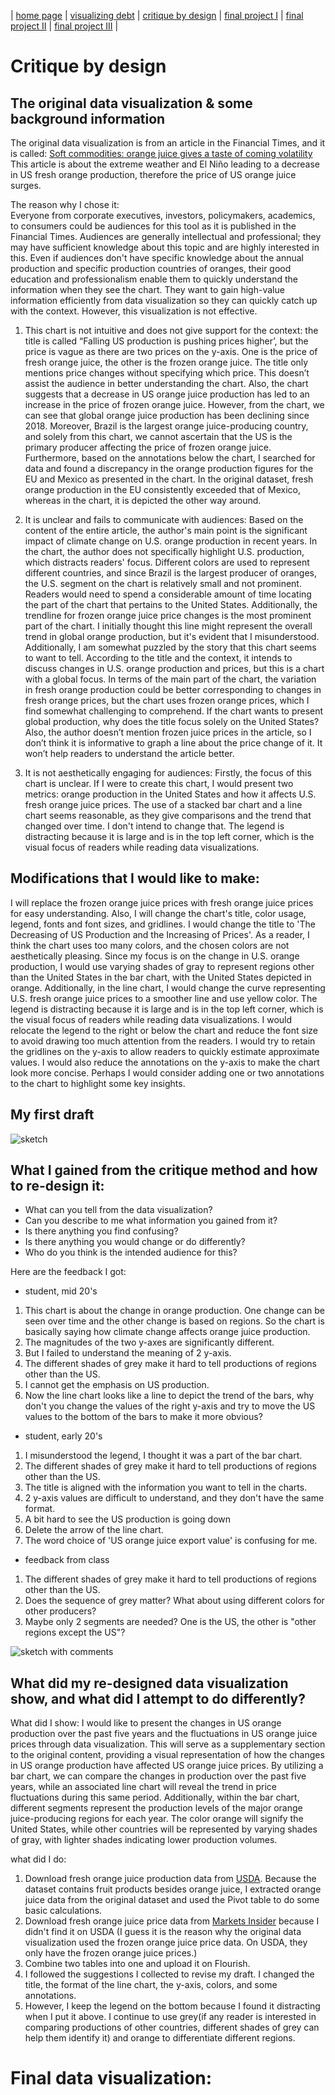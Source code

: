 | [home page](https://luyi-sss.github.io/tswd-portfolio-luyi/) | [visualizing debt](visualizing-government-debt) | [critique by design](critique-by-design) | [final project I](final-project-part-one) | [final project II](final-project-part-two) | [final project III](final-project-part-three) |

# Critique by design

## The original data visualization & some background information
The original data visualization is from an article in the Financial Times, and it is called: [Soft commodities: orange juice gives a taste of coming volatility](https://www.ft.com/content/9619df30-cdf7-49ee-abf3-6583f2b0bcf9)
This article is about the extreme weather and El Niño leading to a decrease in US fresh orange production, therefore the price of US orange juice surges. 

The reason why I chose it:  
Everyone from corporate executives, investors, policymakers, academics, to consumers could be audiences for this tool as it is published in the Financial Times. Audiences are generally intellectual and professional; they may have sufficient knowledge about this topic and are highly interested in this. Even if audiences don't have specific knowledge about the annual production and specific production countries of oranges, their good education and professionalism enable them to quickly understand the information when they see the chart. They want to gain high-value information efficiently from data visualization so they can quickly catch up with the context. However, this visualization is not effective.
   
1. This chart is not intuitive and does not give support for the context: the title is called “Falling US production is pushing prices higher’, but the price is vague as there are two prices on the y-axis. One is the price of fresh orange juice, the other is the frozen orange juice. The title only mentions price changes without specifying which price. This doesn’t assist the audience in better understanding the chart. Also, the chart suggests that a decrease in US orange juice production has led to an increase in the price of frozen orange juice. However, from the chart, we can see that global orange juice production has been declining since 2018. Moreover, Brazil is the largest orange juice-producing country, and solely from this chart, we cannot ascertain that the US is the primary producer affecting the price of frozen orange juice. Furthermore, based on the annotations below the chart, I searched for data and found a discrepancy in the orange production figures for the EU and Mexico as presented in the chart. In the original dataset, fresh orange production in the EU consistently exceeded that of Mexico, whereas in the chart, it is depicted the other way around.
   
2.	It is unclear and fails to communicate with audiences: Based on the content of the entire article, the author's main point is the significant impact of climate change on U.S. orange production in recent years. In the chart, the author does not specifically highlight U.S. production, which distracts readers' focus. Different colors are used to represent different countries, and since Brazil is the largest producer of oranges, the U.S. segment on the chart is relatively small and not prominent. Readers would need to spend a considerable amount of time locating the part of the chart that pertains to the United States. Additionally, the trendline for frozen orange juice price changes is the most prominent part of the chart. I initially thought this line might represent the overall trend in global orange production, but it's evident that I misunderstood. Additionally, I am somewhat puzzled by the story that this chart seems to want to tell. According to the title and the context, it intends to discuss changes in U.S. orange production and prices, but this is a chart with a global focus. In terms of the main part of the chart, the variation in fresh orange production could be better corresponding to changes in fresh orange prices, but the chart uses frozen orange prices, which I find somewhat challenging to comprehend. If the chart wants to present global production, why does the title focus solely on the United States? Also, the author doesn’t mention frozen juice prices in the article, so I don’t think it is informative to graph a line about the price change of it. It won’t help readers to understand the article better.
  
4.	It is not aesthetically engaging for audiences: Firstly, the focus of this chart is unclear. If I were to create this chart, I would present two metrics: orange production in the United States and how it affects U.S. fresh orange juice prices. The use of a stacked bar chart and a line chart seems reasonable, as they give comparisons and the trend that changed over time. I don't intend to change that. The legend is distracting because it is large and is in the top left corner, which is the visual focus of readers while reading data visualizations. 


## Modifications that I would like to make: 
I will replace the frozen orange juice prices with fresh orange juice prices for easy understanding.
Also, I will change the chart's title, color usage, legend, fonts and font sizes, and gridlines.
I would change the title to 'The Decreasing of US Production and the Increasing of Prices'. As a reader, I think the chart uses too many colors, and the chosen colors are not aesthetically pleasing. Since my focus is on the change in U.S. orange production, I would use varying shades of gray to represent regions other than the United States in the bar chart, with the United States depicted in orange. Additionally, in the line chart, I would change the curve representing U.S. fresh orange juice prices to a smoother line and use yellow color. The legend is distracting because it is large and is in the top left corner, which is the visual focus of readers while reading data visualizations. I would relocate the legend to the right or below the chart and reduce the font size to avoid drawing too much attention from the readers. I would try to retain the gridlines on the y-axis to allow readers to quickly estimate approximate values. I would also reduce the annotations on the y-axis to make the chart look more concise. Perhaps I would consider adding one or two annotations to the chart to highlight some key insights.

## My first draft
![sketch](sketch.png)


## What I gained from the critique method and how to re-design it: 
- What can you tell from the data visualization?
- Can you describe to me what information you gained from it?
- Is there anything you find confusing?
- Is there anything you would change or do differently?
- Who do you think is the intended audience for this?

Here are the feedback I got:
- student, mid 20's
1. This chart is about the change in orange production. One change can be seen over time and the other change is based on regions. So the chart is basically saying how climate change affects orange juice production.
2. The magnitudes of the two y-axes are significantly different.
3. But I failed to understand the meaning of 2 y-axis.
4. The different shades of grey make it hard to tell productions of regions other than the US.
5. I cannot get the emphasis on US production.
6. Now the line chart looks like a line to depict the trend of the bars, why don't you change the values of the right y-axis and try to move the US values to the bottom of the bars to make it more obvious?

- student, early 20's
1. I misunderstood the legend, I thought it was a part of the bar chart.
2. The different shades of grey make it hard to tell productions of regions other than the US.
3. The title is aligned with the information you want to tell in the charts.
4. 2 y-axis values are difficult to understand, and they don't have the same format.
5. A bit hard to see the US production is going down
6. Delete the arrow of the line chart.
7. The word choice of 'US orange juice export value' is confusing for me.

- feedback from class
1. The different shades of grey make it hard to tell productions of regions other than the US.
2. Does the sequence of grey matter? What about using different colors for other producers?
3. Maybe only 2 segments are needed? One is the US, the other is "other regions except the US"?

![sketch with comments](sketch%20with%20comments%20on.jpg)

## What did my re-designed data visualization show, and what did I attempt to do differently? 
What did I show:
I would like to present the changes in US orange production over the past five years and the fluctuations in US orange juice prices through data visualization. This will serve as a supplementary section to the original content, providing a visual representation of how the changes in US orange production have affected US orange juice prices.
By utilizing a bar chart, we can compare the changes in production over the past five years, while an associated line chart will reveal the trend in price fluctuations during this same period. Additionally, within the bar chart, different segments represent the production levels of the major orange juice-producing regions for each year. The color orange will signify the United States, while other countries will be represented by varying shades of gray, with lighter shades indicating lower production volumes.

what did I do:
1. Download fresh orange juice production data from [USDA](https://www.fas.usda.gov/data/citrus-world-markets-and-trade). Because the dataset contains fruit products besides orange juice, I extracted orange juice data from the original dataset and used the Pivot table to do some basic calculations.
2. Download fresh orange juice price data from [Markets Insider](https://markets.businessinsider.com/commodities/orange-juice-price) because I didn't find it on USDA (I guess it is the reason why the original data visualization used the frozen orange juice price data. On USDA, they only have the frozen orange juice prices.)
3. Combine two tables into one and upload it on Flourish.
4. I followed the suggestions I collected to revise my draft. I changed the title, the format of the line chart, the y-axis, colors, and some annotations.
5. However, I keep the legend on the bottom because I found it distracting when I put it above. I continue to use grey(if any reader is interested in comparing productions of other countries, different shades of grey can help them identify it) and orange to differentiate different regions.


# Final data visualization:
<div class="flourish-embed flourish-chart" data-src="visualisation/15064760"><script src="https://public.flourish.studio/resources/embed.js"></script></div>
